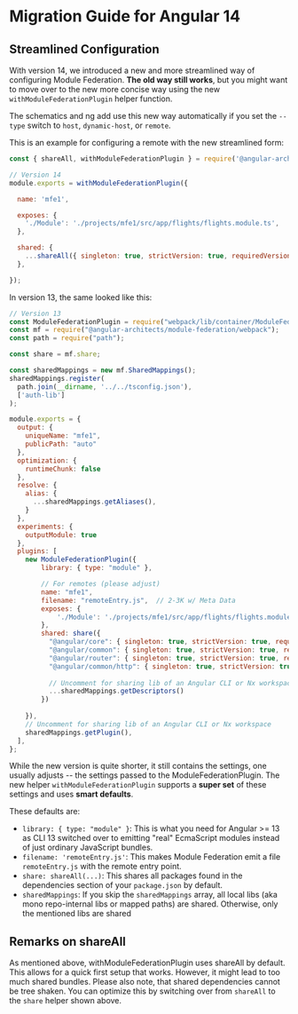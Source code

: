 # Migration Guide for Angular 14

## Streamlined Configuration

With version 14, we introduced a new and more streamlined way of configuring Module Federation. **The old way still works**, but you might want to move over to the new more concise way using the new ``withModuleFederationPlugin`` helper function.

The schematics and ng add use this new way automatically if you set the ``--type`` switch to ``host``, ``dynamic-host``, or ``remote``. 

This is an example for configuring a remote with the new streamlined form:

```javascript
const { shareAll, withModuleFederationPlugin } = require('@angular-architects/module-federation/webpack');

// Version 14
module.exports = withModuleFederationPlugin({

  name: 'mfe1',

  exposes: {
    './Module': './projects/mfe1/src/app/flights/flights.module.ts',
  },

  shared: {
    ...shareAll({ singleton: true, strictVersion: true, requiredVersion: 'auto' }),
  },

});
```

In version 13, the same looked like this:

```javascript
// Version 13
const ModuleFederationPlugin = require("webpack/lib/container/ModuleFederationPlugin");
const mf = require("@angular-architects/module-federation/webpack");
const path = require("path");

const share = mf.share;

const sharedMappings = new mf.SharedMappings();
sharedMappings.register(
  path.join(__dirname, '../../tsconfig.json'),
  ['auth-lib']  
);

module.exports = {
  output: {
    uniqueName: "mfe1",
    publicPath: "auto"
  },
  optimization: {
    runtimeChunk: false
  },  
  resolve: {
    alias: {
      ...sharedMappings.getAliases(),
    }
  },
  experiments: {
    outputModule: true
  },  
  plugins: [
    new ModuleFederationPlugin({
        library: { type: "module" },

        // For remotes (please adjust)
        name: "mfe1",
        filename: "remoteEntry.js",  // 2-3K w/ Meta Data
        exposes: {
            './Module': './projects/mfe1/src/app/flights/flights.module.ts',
        },        
        shared: share({
          "@angular/core": { singleton: true, strictVersion: true, requiredVersion: 'auto' },
          "@angular/common": { singleton: true, strictVersion: true, requiredVersion: 'auto' },
          "@angular/router": { singleton: true, strictVersion: true, requiredVersion: 'auto' },
          "@angular/common/http": { singleton: true, strictVersion: true, requiredVersion: 'auto' }, 
  
          // Uncomment for sharing lib of an Angular CLI or Nx workspace
          ...sharedMappings.getDescriptors()
        })
        
    }),
    // Uncomment for sharing lib of an Angular CLI or Nx workspace
    sharedMappings.getPlugin(),
  ],
};
```

While the new version is quite shorter, it still contains the settings, one usually adjusts -- the settings passed to the ModuleFederationPlugin. The new helper ``withModuleFederationPlugin`` supports a **super set** of these settings and uses **smart defaults**.

These defaults are:

- ``library: { type: "module" }``: This is what you need for Angular >= 13 as CLI 13 switched over to emitting "real" EcmaScript modules instead of just ordinary JavaScript bundles. 
- ``filename: 'remoteEntry.js'``: This makes Module Federation emit a file ``remoteEntry.js`` with the remote entry point.
- ``share: shareAll(...)``: This shares all packages found in the dependencies section of your ``package.json`` by default. 
- ``sharedMappings``: If you skip the ``sharedMappings`` array, all local libs (aka mono repo-internal libs or mapped paths) are shared. Otherwise, only the mentioned libs are shared

## Remarks on shareAll

As mentioned above, withModuleFederationPlugin uses shareAll by default. This allows for a quick first setup that works. However, it might lead to too much shared bundles. Please also note, that shared dependencies cannot be tree shaken. You can optimize this by switching over from ``shareAll`` to the ``share`` helper shown above. 